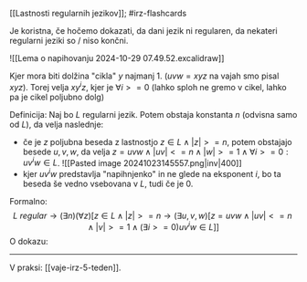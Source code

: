 [[Lastnosti regularnih jezikov]]; #irz-flashcards 

Je koristna, če hočemo dokazati, da dani jezik ni regularen, da nekateri regularni jeziki so / niso končni.

![[Lema o napihovanju 2024-10-29 07.49.52.excalidraw]]

Kjer mora biti dolžina "cikla" $y$ najmanj 1. ($uvw = xyz$ na vajah smo pisal $xyz$). Torej velja $xy^{i}z$, kjer je $\forall i >= 0$ (lahko sploh ne gremo v cikel, lahko pa je cikel poljubno dolg)

Definicija:
Naj bo $L$ regularni jezik. Potem obstaja konstanta $n$ (odvisna samo od $L$), da velja naslednje:
- če je $z$ poljubna beseda z lastnostjo $z \in L \land |z| >= n$, potem obstajajo besede $u, v, w$, da velja $z = uvw \land |uv| <= n \land |w| >= 1 \land \forall i >= 0: uv^{i}w \in L$. ![[Pasted image 20241023145557.png|inv|400]]
- kjer $uv^{i}w$ predstavlja "napihnjenko" in ne glede na eksponent $i$, bo ta beseda še vedno vsebovana v $L$, tudi če je $0$.

Formalno: $$L \ regular \rightarrow (\exists n)(\forall z)[z\in L \land|z| >= n \rightarrow (\exists u,v,w)[z = uvw \land|uv|<=n \land |v| >= 1 \land(\exists i >= 0)uv^{i}w \in L]]$$
O dokazu:

---

V praksi: [[vaje-irz-5-teden]].

